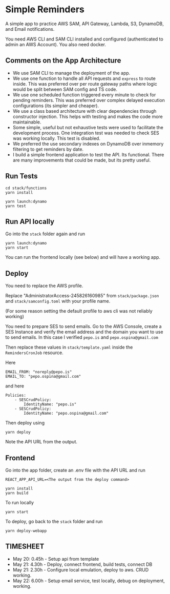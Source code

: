 # Simple Reminders

A simple app to practice AWS SAM, API Gateway, Lambda, S3, DynamoDB, and Email notifications.

You need AWS CLI and SAM CLI installed and configured (authenticated to admin an AWS Account). You also need docker.

## Comments on the App Architecture

- We use SAM CLI to manage the deployment of the app.
- We use one function to handle all API requests and `express` to route inside. This was preferred over per route gateway paths where logic would be split between SAM config and TS code.
- We use one scheduled function triggered every minute to check for pending reminders. This was preferred over complex delayed execution configurations (its simpler and cheaper).
- We use a class based architecture with clear dependencies through constructor injection. This helps with testing and makes the code more maintainable.
- Some simple, useful but not exhaustive tests were used to facilitate the development process. One integration test was needed to check SES was working locally. This test is disabled.
- We preferred the use secondary indexes on DynamoDB over inmemory filtering to get reminders by date.
- I build a simple frontend application to test the API. Its functional. There are many improvements that could be made, but its pretty useful.

## Run Tests

```
cd stack/functions
yarn install
```

```
yarn launch:dynamo
yarn test
```

## Run API locally

Go into the `stack` folder again and run

```
yarn launch:dynamo
yarn start
```

You can run the frontend locally (see below) and will have a working app.

## Deploy

You need to replace the AWS profile.

Replace "AdministratorAccess-245826160985" from `stack/package.json` and `stack/samconfig.toml` with your profile name.

(For some reason setting the default profile to aws cli was not reliably working)

You need to prepare SES to send emails. Go to the AWS Console, create a SES Instance and verify the email address and the domain you want to use to send emails. In this case I verified `pepo.is` and `pepo.ospina@gmail.com`

Then replace these values in `stack/template.yaml` inside the `RemindersCronJob` resource.

Here

```
EMAIL_FROM: "noreply@pepo.is"
EMAIL_TO: "pepo.ospina@gmail.com"
```

and here

```
Policies:
    - SESCrudPolicy:
        IdentityName: "pepo.is"
    - SESCrudPolicy:
        IdentityName: "pepo.ospina@gmail.com"
```

Then deploy using

```
yarn deploy
```

Note the API URL from the output.

## Frontend

Go into the app folder, create an .env file with the API URL and run

```
REACT_APP_API_URL=<The output from the deploy command>
```

```
yarn install
yarn build
```

To run locally

```
yarn start
```

To deploy, go back to the `stack` folder and run

```
yarn deploy-webapp
```

## TIMESHEET

- May 20: 0.45h - Setup api from template
- May 21: 4.30h - Deploy, connect frontend, build tests, connect DB
- May 21: 2.30h - Configure local emulation, deploy to aws. CRUD working.
- May 22: 6.00h - Setup email service, test locally, debug on deployment, working.
